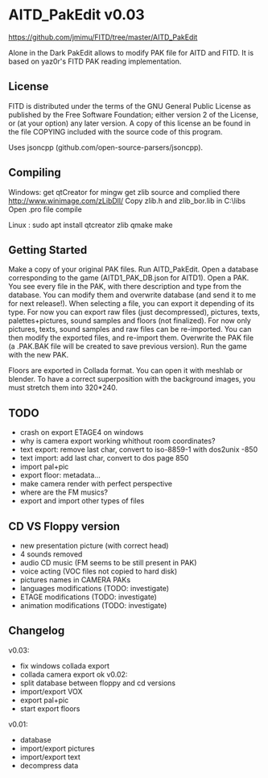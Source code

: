 AITD_PakEdit v0.03
==================

https://github.com/jmimu/FITD/tree/master/AITD_PakEdit


Alone in the Dark PakEdit allows to modify PAK file for AITD and FITD.
It is based on yaz0r's FITD PAK reading implementation.


License
-------

FITD is distributed under the terms of the GNU General Public License
as published by the Free Software Foundation; either version 2 of the
License, or (at your option) any later version. A copy of this license 
an be found in the file COPYING included with the source code of this
program.

Uses jsoncpp (github.com/open-source-parsers/jsoncpp).

Compiling
---------
Windows:
get qtCreator for mingw
get zlib source and complied there http://www.winimage.com/zLibDll/
Copy zlib.h and zlib_bor.lib in C:\libs\
Open .pro file
compile

Linux :
sudo apt install qtcreator zlib
qmake
make

Getting Started
---------------
Make a copy of your original PAK files.
Run AITD_PakEdit.
Open a database corresponding to the game (AITD1_PAK_DB.json for AITD1).
Open a PAK.
You see every file in the PAK, with there description and type from the database.
You can modify them and overwrite database (and send it to me for next release!).
When selecting a file, you can export it depending of its type.
For now you can export raw files (just decompressed), pictures, texts,
palettes+pictures, sound samples and floors (not finalized).
For now only pictures, texts, sound samples and raw files can be re-imported.
You can then modify the exported files, and re-import them.
Overwrite the PAK file (a .PAK.BAK file will be created to save previous version).
Run the game with the new PAK.

Floors are exported in Collada format.
You can open it with meshlab or blender.
To have a correct superposition with the background images, you must
stretch them into 320*240.


TODO
----
  * crash on export ETAGE4 on windows
  * why is camera export working whithout room coordinates?
  * text export: remove last char, convert to iso-8859-1 with dos2unix -850
  * text import: add last char, convert to dos page 850
  * import pal+pic
  * export floor: metadata...
  * make camera render with perfect perspective
  * where are the FM musics?
  * export and import other types of files

CD VS Floppy version
--------------------
  * new presentation picture (with correct head)
  * 4 sounds removed
  * audio CD music (FM seems to be still present in PAK)
  * voice acting (VOC files not copied to hard disk)
  * pictures names in CAMERA PAKs
  * languages modifications (TODO: investigate)
  * ETAGE modifications (TODO: investigate)
  * animation modifications (TODO: investigate)

Changelog
---------
v0.03:
  * fix windows collada export
  * collada camera export ok
v0.02:
  * split database between floppy and cd versions
  * import/export VOX
  * export pal+pic
  * start export floors

v0.01:
  * database
  * import/export pictures
  * import/export text
  * decompress data

